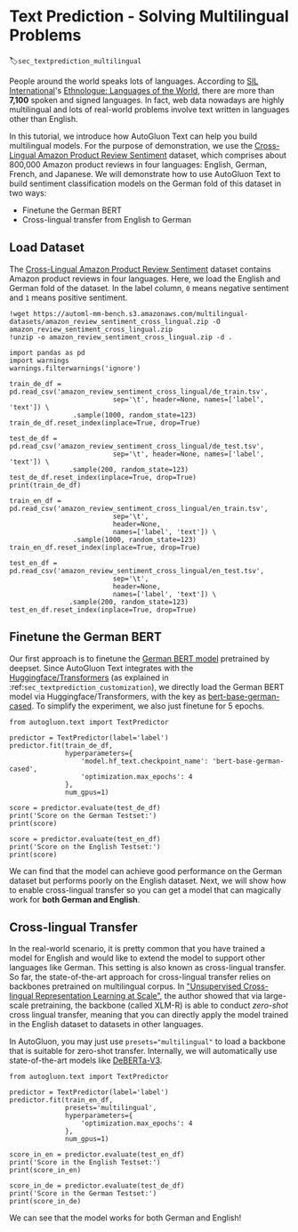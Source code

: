 # Text Prediction - Solving Multilingual Problems
:label:`sec_textprediction_multilingual`

People around the world speaks lots of languages. According to [SIL International](https://en.wikipedia.org/wiki/SIL_International)'s [Ethnologue: Languages of the World](https://en.wikipedia.org/wiki/Ethnologue), there are more than **7,100** spoken and signed languages. In fact, web data nowadays are highly multilingual and lots of real-world problems involve text written in languages other than English.

In this tutorial, we introduce how AutoGluon Text can help you build multilingual models. For the purpose of demonstration, we use the [Cross-Lingual Amazon Product Review Sentiment](https://webis.de/data/webis-cls-10.html) dataset, which comprises about 800,000 Amazon product reviews in four languages: English, German, French, and Japanese. We will demonstrate how to use AutoGluon Text to build sentiment classification models on the German fold of this dataset in two ways:

- Finetune the German BERT
- Cross-lingual transfer from English to German

## Load Dataset

The [Cross-Lingual Amazon Product Review Sentiment](https://webis.de/data/webis-cls-10.html) dataset contains Amazon product reviews in four languages. Here, we load the English and German fold of the dataset. In the label column, `0` means negative sentiment and `1` means positive sentiment.


```{.python .input}
!wget https://automl-mm-bench.s3.amazonaws.com/multilingual-datasets/amazon_review_sentiment_cross_lingual.zip -O amazon_review_sentiment_cross_lingual.zip
!unzip -o amazon_review_sentiment_cross_lingual.zip -d .
```


```{.python .input}
import pandas as pd
import warnings
warnings.filterwarnings('ignore')

train_de_df = pd.read_csv('amazon_review_sentiment_cross_lingual/de_train.tsv',
                          sep='\t', header=None, names=['label', 'text']) \
                .sample(1000, random_state=123)
train_de_df.reset_index(inplace=True, drop=True)

test_de_df = pd.read_csv('amazon_review_sentiment_cross_lingual/de_test.tsv',
                          sep='\t', header=None, names=['label', 'text']) \
               .sample(200, random_state=123)
test_de_df.reset_index(inplace=True, drop=True)
print(train_de_df)
```


```{.python .input}
train_en_df = pd.read_csv('amazon_review_sentiment_cross_lingual/en_train.tsv',
                          sep='\t',
                          header=None,
                          names=['label', 'text']) \
                .sample(1000, random_state=123)
train_en_df.reset_index(inplace=True, drop=True)

test_en_df = pd.read_csv('amazon_review_sentiment_cross_lingual/en_test.tsv',
                          sep='\t',
                          header=None,
                          names=['label', 'text']) \
               .sample(200, random_state=123)
test_en_df.reset_index(inplace=True, drop=True)
```

## Finetune the German BERT

Our first approach is to finetune the [German BERT model](https://www.deepset.ai/german-bert) pretrained by deepset. Since AutoGluon Text integrates with the [Huggingface/Transformers](https://huggingface.co/docs/transformers/index) (as explained in :ref:`sec_textprediction_customization`), we directly load the German BERT model via Huggingface/Transformers, with the key as [bert-base-german-cased](https://huggingface.co/bert-base-german-cased). To simplify the experiment, we also just finetune for 5 epochs.


```{.python .input}
from autogluon.text import TextPredictor

predictor = TextPredictor(label='label')
predictor.fit(train_de_df,
              hyperparameters={
                  'model.hf_text.checkpoint_name': 'bert-base-german-cased',
                  'optimization.max_epochs': 4
              },
              num_gpus=1)
```


```{.python .input}
score = predictor.evaluate(test_de_df)
print('Score on the German Testset:')
print(score)
```


```{.python .input}
score = predictor.evaluate(test_en_df)
print('Score on the English Testset:')
print(score)
```

We can find that the model can achieve good performance on the German dataset but performs poorly on the English dataset. Next, we will show how to enable cross-lingual transfer so you can get a model that can magically work for **both German and English**.

## Cross-lingual Transfer

In the real-world scenario, it is pretty common that you have trained a model for English and would like to extend the model to support other languages like German. This setting is also known as cross-lingual transfer. So far, the state-of-the-art approach for cross-lingual transfer relies on backbones pretrained on multilingual corpus. In ["Unsupervised Cross-lingual Representation Learning at Scale"](https://arxiv.org/pdf/1911.02116.pdf), the author showed that via large-scale pretraining, the backbone (called XLM-R) is able to conduct *zero-shot* cross lingual transfer, meaning that you can directly apply the model trained in the English dataset to datasets in other languages.

In AutoGluon, you may just use `presets="multilingual"` to load a backbone that is suitable for zero-shot transfer. Internally, we will automatically use state-of-the-art models like [DeBERTa-V3](https://arxiv.org/abs/2111.09543).


```{.python .input}
from autogluon.text import TextPredictor

predictor = TextPredictor(label='label')
predictor.fit(train_en_df,
              presets='multilingual',
              hyperparameters={
                  'optimization.max_epochs': 4
              },
              num_gpus=1)
```


```{.python .input}
score_in_en = predictor.evaluate(test_en_df)
print('Score in the English Testset:')
print(score_in_en)
```


```{.python .input}
score_in_de = predictor.evaluate(test_de_df)
print('Score in the German Testset:')
print(score_in_de)
```

We can see that the model works for both German and English!
